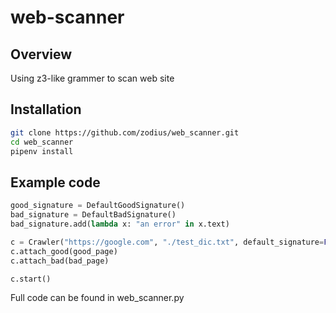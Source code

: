 # web-scanner #
## Overview ##
Using z3-like grammer to scan web site

## Installation ##
```bash
git clone https://github.com/zodius/web_scanner.git
cd web_scanner
pipenv install
```
## Example code ##
```python
good_signature = DefaultGoodSignature()
bad_signature = DefaultBadSignature()
bad_signature.add(lambda x: "an error" in x.text)

c = Crawler("https://google.com", "./test_dic.txt", default_signature=False)
c.attach_good(good_page)
c.attach_bad(bad_page)

c.start()
```
Full code can be found in web_scanner.py